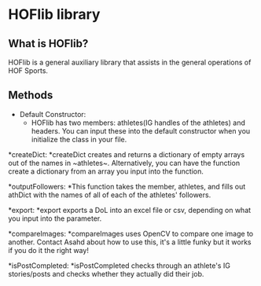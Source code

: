 # HOFlib library


## What is HOFlib?

HOFlib is a general auxiliary library that assists in the general operations of HOF Sports.


## Methods
* Default Constructor:
    * HOFlib has two members: athletes(IG handles of the athletes) and headers. You can input these into the default constructor when you initialize the class in your file.

*createDict:
    *createDict creates and returns a dictionary of empty arrays out of the names in ~athletes~. Alternatively, you can have the function create a dictionary from an array you input into the function.

*outputFollowers:
    *This function takes the member, athletes, and fills out athDict with the names of all of each of the athletes' followers.

*export:
    *export exports a DoL into an excel file or csv, depending on what you input into the parameter.

*compareImages:
    *compareImages uses OpenCV to compare one image to another. Contact Asahd about how to use this, it's a little funky but it works if you do it the right way!

*isPostCompleted:
    *isPostCompleted checks through an athlete's IG stories/posts and checks whether they actually did their job.



